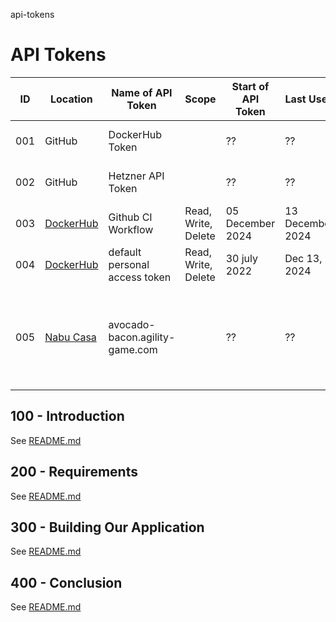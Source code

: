 api-tokens
# API Tokens

| ID | Location | Name of API Token | Scope| Start of API Token | Last Used | End of API Token | Status | Comments |
| -- | -- | -- | -- | -- | -- | -- | -- | -- |
| 001 | GitHub | DockerHub Token | | ?? | ?? | 31 December 2024 | | DOCKERHUB_TOKEN |
| 002 | GitHub | Hetzner API Token | | ?? | ?? | 31 December 2024 | | HETZNER_API_TOKEN |
| 003 | [DockerHub](https://app.docker.com) | Github CI Workflow | Read, Write, Delete | 05 December 2024 | 13 December 2024 | 05 December 2025 | Active | GITHUB_CI_WORKFLOW |
| 004 | [DockerHub](https://app.docker.com) | default personal access token | Read, Write, Delete | 30 july 2022 | Dec 13, 2024 | Never | Active | default-personal-access-token |
| 005 | [Nabu Casa]() | avocado-bacon.agility-game.com | | ?? | ?? | 23 December 2024 | | 9d.....ui.nabu.casa <br/> You do not need to do anything. The certificates for your instance will renew automatically as long as your subscription is active. |

## 100 - Introduction

See [README.md](./100/README.md)

## 200 - Requirements

See [README.md](./200/README.md)

## 300 - Building Our Application

See [README.md](./300/README.md)

## 400 - Conclusion

See [README.md](./400/README.md)
